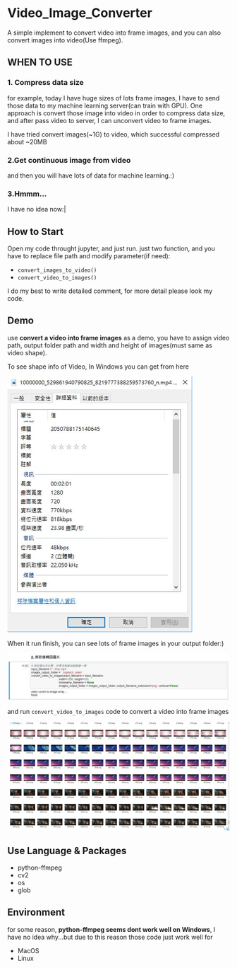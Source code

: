 # Video_Image_Converter
A simple implement to convert video into frame images, and you can also convert images into video(Use ffmpeg).

## WHEN TO USE
### 1. Compress data size 
for example, today I have huge sizes of lots frame images, I have to send those data to my machine learning server(can train with GPU). One approach is convert those image into video in order to compress data size, and after pass video to server, I can unconvert video to frame images.

I have tried convert images(~1G) to video, which successful compressed about ~20MB

### 2.Get continuous image from video
and then you will have lots of data for machine learning.:)

### 3.Hmmm...
I have no idea now:|

## How to Start
Open my code throught jupyter, and just run.
just two function, and you have to replace file path and modify parameter(if need):
- ```convert_images_to_video()```
- ```convert_video_to_images()```

I do my best to write detailed comment, for more detail please look my code.

## Demo
use **convert a video into frame images** as a demo, you have to assign video path, output folder path and width and height of images(must same as video shape).

To see shape info of Video, In Windows you can get from here

![](images/02.JPG)

When it run finish, you can see lots of frame images in your output folder:)

![](images/01.JPG)

and run ```convert_video_to_images``` code to convert a video into frame images

![](images/03.JPG)

## Use Language & Packages
- python-ffmpeg
- cv2
- os
- glob

## Environment
for some reason, **python-ffmpeg seems dont work well on Windows**, I have no idea why...but due to this reason those code just work well for
- MacOS
- Linux
